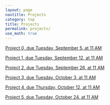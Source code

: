 ```yaml
---
layout: page
navtitle: Projects
category: top
title: Projects
permalink: projects/
use_math: true
---
```


<a href="project0.html">Project 0, due Tuesday, September 5, at 11 AM</a> 

<a href="project1.html">Project 1, due Tuesday, September 12, at 11 AM</a> 

<a href="project2.html">Project 2, due Tuesday, September 26, at 11 AM</a> 

<a href="project3.html">Project 3, due Tuesday, October 3, at 11 AM</a> 

<a href="project4.html">Project 4, due Thursday, October 12, at 11 AM</a> 

<a href="project5.html">Project 5, due Tuesday, October 24, at 11 AM</a> 

